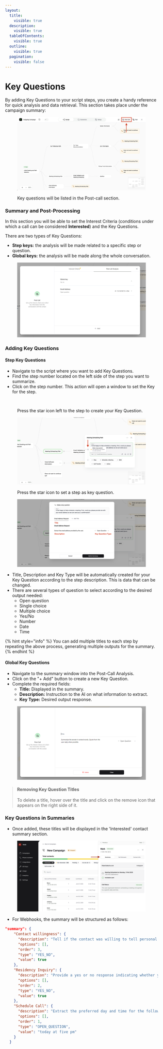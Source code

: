 ```yaml
---
layout:
  title:
    visible: true
  description:
    visible: true
  tableOfContents:
    visible: true
  outline:
    visible: true
  pagination:
    visible: false
---
```


# Key Questions

By adding Key Questions to your script steps, you create a handy reference for quick analysis and data retrieval. This section takes place under the campaign summary:

<figure><img src="../.gitbook/assets/Screenshot 2025-02-26 at 09.31.17.png" alt=""><figcaption><p>Key questions will be listed in the Post-call section.</p></figcaption></figure>

### Summary and Post-Processing

In this section you will be able to set the Interest Criteria (conditions under which a call can be considered **Interested**) and the Key Questions.

There are two types of Key Questions:

* **Step keys:** the analysis will be made related to a specific step or question.
* **Global keys:** the analysis will be made along the whole conversation.

<figure><img src="../.gitbook/assets/image (1).png" alt=""><figcaption></figcaption></figure>

### Adding Key Questions

#### Step Key Questions

* Navigate to the script where you want to add Key Questions.
* Find the step number located on the left side of the step you want to summarize.
* Click on the step number. This action will open a window to set the Key for the step.

<figure><img src="broken-reference" alt=""><figcaption><p>Press the star icon left to the step to create your Key Question.</p></figcaption></figure>

<figure><img src="../.gitbook/assets/Screenshot 2025-02-14 at 18.05.46.png" alt=""><figcaption><p>Press the star icon to set a step as key question.</p></figcaption></figure>

<figure><img src="../.gitbook/assets/Screenshot 2025-02-14 at 18.07.17.png" alt=""><figcaption></figcaption></figure>

* Title, Description and Key Type will be automatically created for your Key Question according to the step description. This is data that can be changed.
* There are several types of question to select according to the desired output needed:
  * Open question
  * Single choice
  * Multiple choice
  * Yes/No
  * Number
  * Date
  * Time

{% hint style="info" %}
You can add multiple titles to each step by repeating the above process, generating multiple outputs for the summary.
{% endhint %}

#### Global Key Questions

* Navigate to the summary window into the Post-Call Analysis.
* Click on the "+ Add" button to create a new Key Question.
* Complete the required fields:
  * **Title:** Displayed in the summary.
  * **Description:** Instruction to the AI on what information to extract.
  * **Key Type:** Desired output response.

<figure><img src="../.gitbook/assets/image (6).png" alt=""><figcaption></figcaption></figure>

> #### Removing Key Question Titles
>
> To delete a title, hover over the title and click on the remove icon that appears on the right side of it.

### Key Questions in Summaries

* Once added, these titles will be displayed in the 'Interested' contact summary section.

<figure><img src="../.gitbook/assets/Screenshot 2025-02-17 at 17.06.19 copy.png" alt=""><figcaption></figcaption></figure>

* For Webhooks, the summary will be structured as follows:

```json
"summary": {
    "Contact willingness": {
      "description": "Tell if the contact was willing to tell personal information",
      "options": [],
      "order": 3,
      "type": "YES_NO",
      "value": true
    },
    "Residency Inquiry": {
      "description": "Provide a yes or no response indicating whether you reside in the specified country.",
      "options": [],
      "order": 2,
      "type": "YES_NO",
      "value": true
    },
    "Schedule Call": {
      "description": "Extract the preferred day and time for the follow-up call.",
      "options": [],
      "order": 1,
      "type": "OPEN_QUESTION",
      "value": "today at five pm"
    }
  }
```
